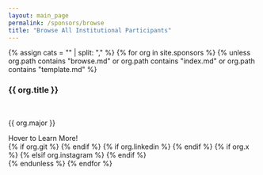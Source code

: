 ```yaml
---
layout: main_page
permalink: /sponsors/browse
title: "Browse All Institutional Participants"
---
```

<section class = "browse-body mt-5">
    {% assign cats = "" | split: "," %}
    {% for org in site.sponsors %}
        {% unless org.path contains "browse.md"
            or org.path contains "index.md"
            or org.path contains "template.md" %}
            <div class="outer-div">
              <div class="inner-div">
                <div class="front">
                  <div class="front__bkg-photo"></div>
                  <div class="front__face-photo" style="background-image: url('/assets/img/sponsors/{{ org.logo }}'); background-repeat: no-repeat;"></div>
                  <div class="front__text">
                    <h3 class="front__text-header">{{ org.title }}</h3>
                    <br>
                    <p class="front__text-para"><i class="fas fa-solid fa-graduation-cap front-icons" style = "color: #00704a;"></i>{{ org.major }}</p>
                    <span class="front__text-hover">Hover to Learn More!</span>
                  </div>
                </div>
                <div class="back">
                  <div class="social-media-wrapper">
                    <a href="{{ org.url }}" class="social-icon"><i class="bc-fab fas fa-solid fa-address-card" aria-hidden="true"></i></a>
                    {% if org.git %}
                    <a href="{{ org.git }}" class="social-icon"><i class="bc-fab fab fa-github-square" aria-hidden="true"></i></a>
                    {% endif %}
                    {% if org.linkedin %}
                    <a href="{{ org.linkedin }}" class="social-icon"><i class="bc-fab fab fa-linkedin-square" aria-hidden="true"></i></a>
                    {% endif %}
                    {% if org.x %}
                     <a href="{{ org.x }}" class="social-icon"><i class="bc-fab fab fa-twitter-square" aria-hidden="true"></i></a>
                    {% elsif org.instagram %}
                     <a href="{{ org.instagram }}" class="social-icon"><i class="bc-fab fab fa-instagram" aria-hidden="true"></i></a>
                    {% endif %}
                  </div>
                </div>
              </div>
            </div>
        {% endunless %}
    {% endfor %}

</section>
